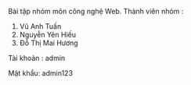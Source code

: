 Bài tập nhóm môn công nghệ Web.
Thành viên nhóm :
1. Vũ Anh Tuấn
2. Nguyễn Yên Hiếu
3. Đỗ Thị Mai Hương

Tài khoản : admin

Mật khẩu: admin123
